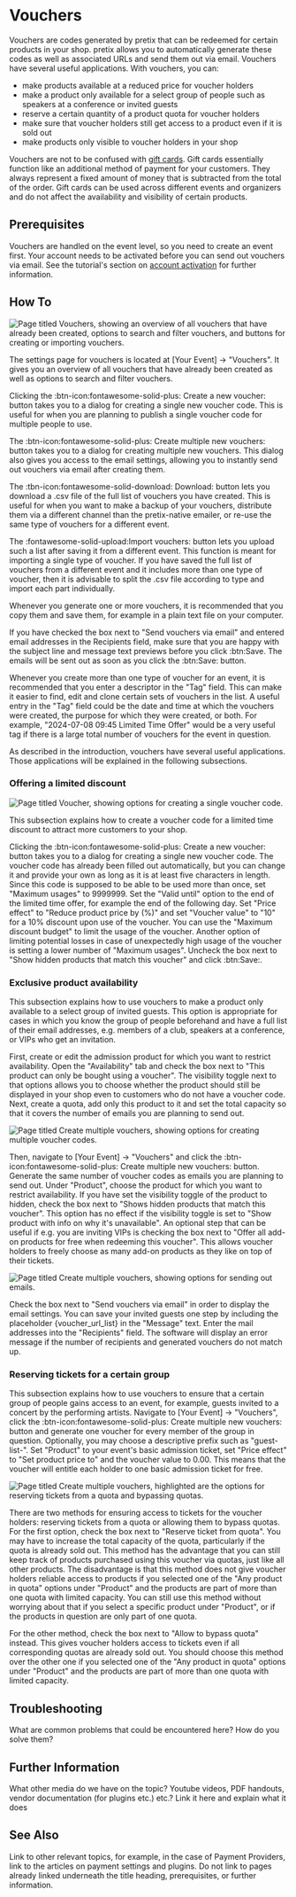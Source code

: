 # Vouchers

Vouchers are codes generated by pretix that can be redeemed for certain products in your shop. 
pretix allows you to automatically generate these codes as well as associated URLs and send them out via email. 
Vouchers have several useful applications. 
With vouchers, you can: 

 - make products available at a reduced price for voucher holders
 - make a product only available for a select group of people such as speakers at a conference or invited guests
 - reserve a certain quantity of a product quota for voucher holders
 - make sure that voucher holders still get access to a product even if it is sold out
 - make products only visible to voucher holders in your shop

Vouchers are not to be confused with [gift cards](gift-cards.md). 
Gift cards essentially function like an additional method of payment for your customers. 
They always represent a fixed amount of money that is subtracted from the total of the order. 
Gift cards can be used across different events and organizers and do not affect the availability and visibility of certain products. 

## Prerequisites

Vouchers are handled on the event level, so you need to create an event first. 
Your account needs to be activated before you can send out vouchers via email. 
See the tutorial's section on [account activation](../tutorial/organizer-account.md#activation) for further information. 

## How To 

![Page titled Vouchers, showing an overview of all vouchers that have already been created, options to search and filter vouchers, and buttons for creating or importing vouchers.](../assets/screens/vouchers/vouchers-all.png)

The settings page for vouchers is located at [Your Event] → "Vouchers". 
It gives you an overview of all vouchers that have already been created as well as options to search and filter vouchers. 

Clicking the :btn-icon:fontawesome-solid-plus: Create a new voucher: button takes you to a dialog for creating a single new voucher code. 
This is useful for when you are planning to publish a single voucher code for multiple people to use. 

The :btn-icon:fontawesome-solid-plus: Create multiple new vouchers: button takes you to a dialog for creating multiple new vouchers. 
This dialog also gives you access to the email settings, allowing you to instantly send out vouchers via email after creating them. 

The :tbn-icon:fontawesome-solid-download: Download: button lets you download a .csv file of the full list of vouchers you have created. 
This is useful for when you want to make a backup of your vouchers, distribute them via a different channel than the pretix-native emailer, or re-use the same type of vouchers for a different event. 

The :fontawesome-solid-upload:Import vouchers: button lets you upload such a list after saving it from a different event. 
This function is meant for importing a single type of voucher. 
If you have saved the full list of vouchers from a different event and it includes more than one type of voucher, then it is advisable to split the .csv file according to type and import each part individually. 

Whenever you generate one or more vouchers, it is recommended that you copy them and save them, for example in a plain text file on your computer. 

If you have checked the box next to "Send vouchers via email" and entered email addresses in the Recipients field, make sure that you are happy with the subject line and message text previews before you click :btn:Save. 
The emails will be sent out as soon as you click the :btn:Save: button. 

Whenever you create more than one type of voucher for an event, it is recommended that you enter a descriptor in the "Tag" field. 
This can make it easier to find, edit and clone certain sets of vouchers in the list. 
A useful entry in the "Tag" field could be the date and time at which the vouchers were created, the purpose for which they were created, or both. 
For example, "2024-07-08 09:45 Limited Time Offer" would be a very useful tag if there is a large total number of vouchers for the event in question. 

As described in the introduction, vouchers have several useful applications. 
Those applications will be explained in the following subsections. 

### Offering a limited discount 

![Page titled Voucher, showing options for creating a single voucher code.](../assets/screens/vouchers/create-single.png)

This subsection explains how to create a voucher code for a limited time discount to attract more customers to your shop. 

Clicking the :btn-icon:fontawesome-solid-plus: Create a new voucher: button takes you to a dialog for creating a single new voucher code. 
The voucher code has already been filled out automatically, but you can change it and provide your own as long as it is at least five characters in length. 
Since this code is supposed to be able to be used more than once, set "Maximum usages" to 9999999. 
Set the "Valid until" option to the end of the limited time offer, for example the end of the following day. 
Set "Price effect" to "Reduce product price by (%)" and set "Voucher value" to "10" for a 10% discount upon use of the voucher. 
You can use the "Maximum discount budget" to limit the usage of the voucher. 
Another option of limiting potential losses in case of unexpectedly high usage of the voucher is setting a lower number of "Maximum usages". 
Uncheck the box next to "Show hidden products that match this voucher" and click :btn:Save:. 

### Exclusive product availability

This subsection explains how to use vouchers to make a product only available to a select group of invited guests. 
This option is appropriate for cases in which you know the group of people beforehand and have a full list of their email addresses, e.g. members of a club, speakers at a conference, or VIPs who get an invitation. 

First, create or edit the admission product for which you want to restrict availability. 
Open the "Availability" tab and check the box next to "This product can only be bought using a voucher".
The visibility toggle next to that options allows you to choose whether the product should still be displayed in your shop even to customers who do not have a voucher code. 
Next, create a quota, add only this product to it and set the total capacity so that it covers the number of emails you are planning to send out. 

![Page titled Create multiple vouchers, showing options for creating multiple voucher codes.](../assets/screens/vouchers/create-multiple.png)

Then, navigate to [Your Event] → "Vouchers" and click the :btn-icon:fontawesome-solid-plus: Create multiple new vouchers: button. 
Generate the same number of voucher codes as emails you are planning to send out. 
Under "Product", choose the product for which you want to restrict availability. 
If you have set the visibility toggle of the product to hidden, check the box next to "Shows hidden products that match this voucher". 
This option has no effect if the visibility toggle is set to "Show product with info on why it's unavailable". 
An optional step that can be useful if e.g. you are inviting VIPs is checking the box next to "Offer all add-on products for free when redeeming this voucher". 
This allows voucher holders to freely choose as many add-on products as they like on top of their tickets. 

![Page titled Create multiple vouchers, showing options for sending out emails.](../assets/screens/vouchers/send-emails.png)

Check the box next to "Send vouchers via email" in order to display the email settings. 
You can save your invited guests one step by including the placeholder {voucher_url_list} in the "Message" text. 
Enter the mail addresses into the "Recipients" field. 
The software will display an error message if the number of recipients and generated vouchers do not match up. 

### Reserving tickets for a certain group

This subsection explains how to use vouchers to ensure that a certain group of people gains access to an event, for example, guests invited to a concert by the performing artists. 
Navigate to [Your Event] → "Vouchers", click the :btn-icon:fontawesome-solid-plus: Create multiple new vouchers: button and generate one voucher for every member of the group in question.
Optionally, you may choose a descriptive prefix such as "guest-list-". 
Set "Product" to your event's basic admission ticket, set "Price effect" to "Set product price to" and the voucher value to 0.00. 
This means that the voucher will entitle each holder to one basic admission ticket for free. 

![Page titled Create multiple vouchers, highlighted are the options for reserving tickets from a quota and bypassing quotas.](../assets/screens/vouchers/create-multiple-reserve.png)

There are two methods for ensuring access to tickets for the voucher holders: reserving tickets from a quota or allowing them to bypass quotas. 
For the first option, check the box next to "Reserve ticket from quota". 
You may have to increase the total capacity of the quota, particularly if the quota is already sold out. 
This method has the advantage that you can still keep track of products purchased using this voucher via quotas, just like all other products. 
The disadvantage is that this method does not give voucher holders reliable access to products if you selected one of the "Any product in quota" options under "Product" and the products are part of more than one quota with limited capacity. 
You can still use this method without worrying about that if you select a specific product under "Product", or if the products in question are only part of one quota. 

For the other method, check the box next to "Allow to bypass quota" instead. 
This gives voucher holders access to tickets even if all corresponding quotas are already sold out. 
You should choose this method over the other one if you selected one of the "Any product in quota" options under "Product" and the products are part of more than one quota with limited capacity. 

## Troubleshooting 

What are common problems that could be encountered here? How do you solve them? 

## Further Information

What other media do we have on the topic? Youtube videos, PDF handouts, vendor documentation (for plugins etc.) etc.? Link it here and explain what it does

## See Also 

Link to other relevant topics, for example, in the case of Payment Providers, link to the articles on payment settings and plugins. Do not link to pages already linked underneath the title heading, prerequisites, or further information. 